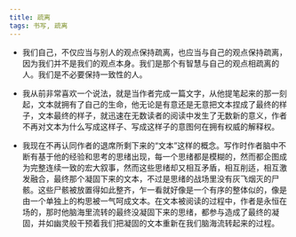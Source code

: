 ```yaml
---
title: 疏离
tags: 书写, 疏离
---
```


* 我们自己，不仅应当与别人的观点保持疏离，也应当与自己的观点保持疏离，因为我们并不是我们的观点本身。我们是那个有智慧与自己的观点相疏离的人。我们是不必要保持一致性的人。

* 我从前非常喜欢一个说法，就是当作者完成一篇文字，从他提笔起来的那一刻起，文本就拥有了自己的生命，他无论是有意还是无意把文本捏成了最终的样子，文本最终的样子，就迅速在无数读者的阅读中发生了无数新的意义，作者不再对文本为什么写成这样子、写成这样子的意图何在拥有权威的解释权。

* 我现在不再认同作者的退席所剩下来的“文本”这样的概念。写作时作者脑中不断有基于他的经验和思考的思绪出现，每一个思绪都是模糊的，然而都企图成为完整连续一致的宏大叙事，然而这些思绪却又相互矛盾，相互削适，相互激发融合，最终那个凝固下来的文本，不过是思绪的战场里没有灰飞烟灭的尸骸。这些尸骸被放置得如此整齐，乍一看就好像是一个有序的整体似的，像是由一个单独上的构思被一气呵成文本。在文本被阅读的过程中，作者是永恒在场的，那时他脑海里流转的最终没凝固下来的思绪，都参与造成了最终的凝固，并如幽灵般干预着我们把凝固的文本重新在我们脑海流转起来的过程。


